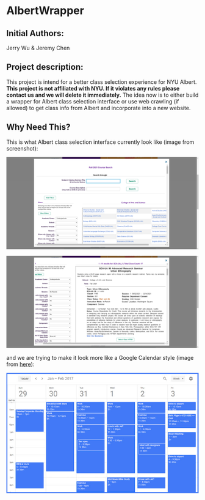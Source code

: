 # AlbertWrapper

## Initial Authors:

Jerry Wu & Jeremy Chen

## Project description:

This project is intend for a better class selection experience for NYU Albert.  **This project is not affiliated with NYU. If it violates any rules please contact us and we will delete it immediately.** The idea now is to either build a wrapper for Albert class selection interface or use web crawling (if allowed)  to get class info from Albert and incorporate into a new website.

## Why Need This?

This is what Albert class selection interface currently look like (image from screenshot):

![Main Menu](/doc/readme_doc/albert_interface.jpg)

![Class Selection](/doc/readme_doc/albert_interface1.jpg)

and we are trying to make it look more like a Google Calendar style (image from [here](https://chrome.google.com/webstore/detail/event-durations-for-googl/elfoibhncineionfonglaickdliaikmj)):

![Google Calendar Example](doc/readme_doc/google_calendar_ex.jpg)
